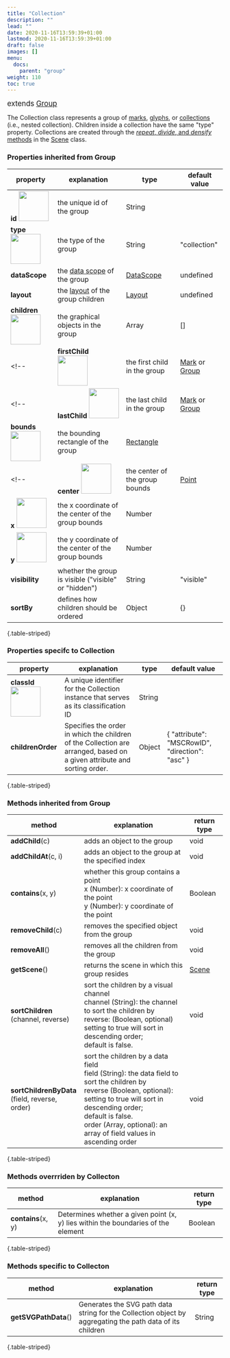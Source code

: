 ```yaml
---
title: "Collection"
description: ""
lead: ""
date: 2020-11-16T13:59:39+01:00
lastmod: 2020-11-16T13:59:39+01:00
draft: false
images: []
menu:
  docs:
    parent: "group"
weight: 110
toc: true
---
```

<span style="font-size:1.2em">extends [Group](../group/)</span><br>

The Collection class represents a group of [marks](../../marks/mark/), [glyphs](../../group/glyph/), or [collections](../collection/) (i.e., nested collection). Children inside a collection have the same "type" property. Collections are created through the [_repeat_, _divide_, and _densify_ methods](../scene/#methods-join-graphics-with-data) in the [Scene](../scene/) class.

### Properties inherited from Group
| property |  explanation   | type | default value |
| --- | --- | --- | --- |
|**id** <img width="70px" src="../../readonly.png">| the unique id of the group | String |  | 
|**type** <img width="70px" src="../../readonly.png"> | the type of the group | String | "collection" | 
|**dataScope**| the [data scope](../../data/datascope/) of the group | [DataScope](../../data/datascope/) | undefined |
|**layout**| the [layout](../../layout/layout/) of the group children | [Layout](../../layout/layout/) | undefined |
|**children** <img width="70px" src="../../readonly.png">| the graphical objects in the group | Array | [] |
<!-- |**firstChild** <img width="70px" src="../../readonly.png">| the first child in the group | [Mark](../../marks/mark/) or [Group](../group/) | | -->
<!--|**lastChild** <img width="70px" src="../../readonly.png">| the last child in the group | [Mark](../../marks/mark/) or [Group](../group/) | | -->
|**bounds** <img width="70px" src="../../readonly.png">| the bounding rectangle of the group | [Rectangle](../../basic/rectangle/) | |
<!--|**center** <img width="70px" src="../../readonly.png">| the center of the group bounds | [Point](../../basic/point/) | | -->
|**x** <img width="70px" src="../../readonly.png">| the x coordinate of the center of the group bounds | Number | |
|**y** <img width="70px" src="../../readonly.png">| the y coordinate of the center of the group bounds | Number | |
|**visibility**| whether the group is visible ("visible" or "hidden") | String | "visible" |
|**sortBy**| defines how children should be ordered | Object | {} |
{.table-striped}

### Properties specifc to Collection
| property |  explanation   | type | default value |
| --- | --- | --- | --- |
|**classId** <img width="70px" src="../../readonly.png">| A unique identifier for the Collection instance that serves as its classification ID | String | |
|**childrenOrder**| Specifies the order in which the children of the Collection are arranged, based on a given attribute and sorting order. | Object | { "attribute": "MSCRowID", "direction": "asc" } |
{.table-striped}

### Methods inherited from Group
| method |  explanation   | return type |
| --- | --- | --- |
| **addChild**(c) | adds an object to the group | void |
| **addChildAt**(c, i) | adds an object to the group at the specified index | void |
| **contains**(x, y) | whether this group contains a point<br>x (Number): x coordinate of the point<br>y (Number): y coordinate of the point | Boolean |
| **removeChild**(c) | removes the specified object from the group | void |
| **removeAll**() | removes all the children from the group | void |
| **getScene**() | returns the scene in which this group resides | [Scene](../../group/scene) |
| **sortChildren**<br>(channel, reverse) | sort the children by a visual channel<br>channel (String): the channel to sort the children by<br> reverse: (Boolean, optional) setting to true will sort in descending order;<br>default is false. | void |
| **sortChildrenByData**<br>(field, reverse, order) | sort the children by a data field<br>field (String): the data field to sort the children by<br>reverse (Boolean, optional): setting to true will sort in descending order;<br>default is false.<br>order (Array, optional): an array of field values in ascending order | void |
{.table-striped}

### Methods overrriden by Collecton
| method |  explanation   | return type |
| --- | --- | --- |
| **contains**(x, y) | Determines whether a given point (x, y) lies within the boundaries of the element | Boolean |
{.table-striped}

### Methods specific to Collecton
| method |  explanation   | return type |
| --- | --- | --- |
| **getSVGPathData**() | 	Generates the SVG path data string for the Collection object by aggregating the path data of its children | String |
{.table-striped}